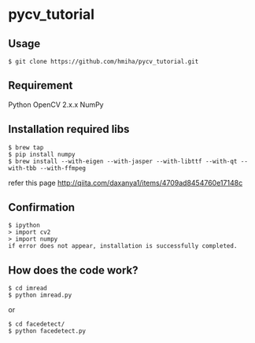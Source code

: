 pycv_tutorial
========

## Usage

    $ git clone https://github.com/hmiha/pycv_tutorial.git

## Requirement
Python
OpenCV 2.x.x
NumPy

## Installation required libs    
    $ brew tap 
    $ pip install numpy
    $ brew install --with-eigen --with-jasper --with-libttf --with-qt --with-tbb --with-ffmpeg
refer this page http://qiita.com/daxanya1/items/4709ad8454760e17148c 


## Confirmation
    $ ipython
    > import cv2
    > import numpy
    if error does not appear, installation is successfully completed.

## How does the code work?
    $ cd imread
    $ python imread.py
or

    $ cd facedetect/
    $ python facedetect.py
